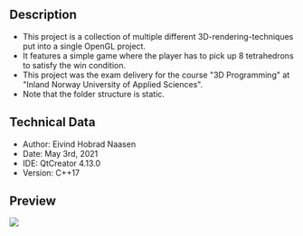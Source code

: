 ## Description
- This project is a collection of multiple different 3D-rendering-techniques put into a single OpenGL project. 
- It features a simple game where the player has to pick up 8 tetrahedrons to satisfy the win condition.
- This project was the exam delivery for the course "3D Programming" at "Inland Norway University of Applied Sciences".
- Note that the folder structure is static.

## Technical Data
- Author: Eivind Hobrad Naasen
- Date: May 3rd, 2021
- IDE: QtCreator 4.13.0
- Version: C++17

## Preview
![](OpenGL_preview.gif)
